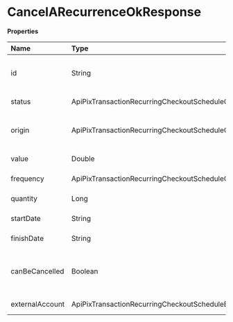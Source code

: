 # CancelARecurrenceOkResponse

**Properties**

| Name            | Type                                                                                    | Required | Description                             |
| :-------------- | :-------------------------------------------------------------------------------------- | :------- | :-------------------------------------- |
| id              | String                                                                                  | ❌       | Unique recurrence identifier in Asaas   |
| status          | ApiPixTransactionRecurringCheckoutScheduleGetResponseRecurringCheckoutScheduleStatus    | ❌       | Recurrence status                       |
| origin          | ApiPixTransactionRecurringCheckoutScheduleGetResponseRecurringCheckoutScheduleOrigin    | ❌       | Indicates the origin of the recurrence  |
| value           | Double                                                                                  | ❌       | Recurrence value                        |
| frequency       | ApiPixTransactionRecurringCheckoutScheduleGetResponseRecurringCheckoutScheduleFrequency | ❌       | Recurrence frequency                    |
| quantity        | Long                                                                                    | ❌       | Number of repetitions                   |
| startDate       | String                                                                                  | ❌       | Recurrence start date                   |
| finishDate      | String                                                                                  | ❌       | Recurrence finish date                  |
| canBeCancelled  | Boolean                                                                                 | ❌       | Whether the recurrence can be cancelled |
| externalAccount | ApiPixTransactionRecurringCheckoutScheduleExternalAccountDto                            | ❌       | Receiver information                    |

<!-- This file was generated by liblab | https://liblab.com/ -->
